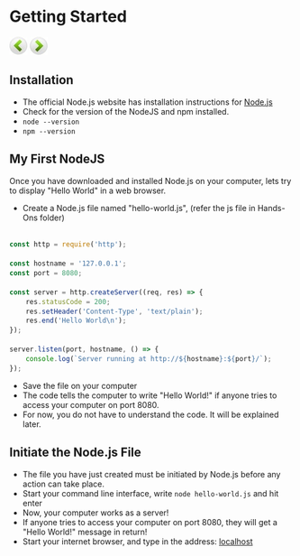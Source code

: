 # Getting Started

[![Prev Page](images/Prev.jpg)](1.introduction.md)
[![Next Page](images/Next.jpg)](3.modules.md)

## Installation
* The official Node.js website has installation instructions for [Node.js](https://nodejs.org)
* Check for the version of the NodeJS and npm installed.
* ```node --version```
* ```npm --version```

## My First NodeJS

Once you have downloaded and installed Node.js on your computer, lets try to display "Hello World" in a web browser.

* Create a Node.js file named "hello-world.js", (refer the js file in Hands-Ons folder)

```javascript

const http = require('http');

const hostname = '127.0.0.1';
const port = 8080;

const server = http.createServer((req, res) => {
    res.statusCode = 200;
    res.setHeader('Content-Type', 'text/plain');
    res.end('Hello World\n');
});

server.listen(port, hostname, () => {
    console.log(`Server running at http://${hostname}:${port}/`);
});

```

* Save the file on your computer
* The code tells the computer to write "Hello World!" if anyone tries to access your computer on port 8080.
* For now, you do not have to understand the code. It will be explained later.

## Initiate the Node.js File

* The file you have just created must be initiated by Node.js before any action can take place.
* Start your command line interface, write ```node hello-world.js``` and hit enter
* Now, your computer works as a server!
* If anyone tries to access your computer on port 8080, they will get a "Hello World!" message in return!
* Start your internet browser, and type in the address: [localhost](http://localhost:8080)
